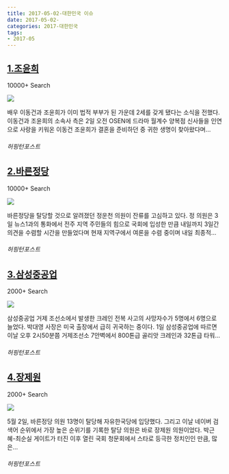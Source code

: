 ```yaml
---
title: 2017-05-02-대한민국 이슈
date: 2017-05-02-
categories: 2017-대한민국
tags: 
- 2017-05
---
```


[1.조윤희](http://www.huffingtonpost.kr/2017/05/01/story_n_16376928.html)
--

10000+ Search

![](http:)

배우 이동건과 조윤희가 이미 법적 부부가 된 가운데 2세를 갖게 됐다는 소식을 전했다. 이동건과 조윤희의 소속사 측은 2일 오전 OSEN에 드라마 월계수 양복점 신사들을 인연으로 사랑을 키워온 이동건 조윤희가 결혼을 준비하던 중 귀한 생명이 찾아왔다며...
###### 허핑턴포스트

[2.바른정당](http://www.huffingtonpost.kr/2017/05/03/story_n_16405090.html)
--

10000+ Search

![](http:)

바른정당을 탈당할 것으로 알려졌던 정운천 의원이 잔류를 고심하고 있다. 정 의원은 3일 뉴스1과의 통화에서 전주 지역 주민들의 힘으로 국회에 입성한 만큼 내일까지 3일간 의견을 수렴할 시간을 만들었다며 현재 지역구에서 여론을 수렴 중이며 내일 최종적...
###### 허핑턴포스트

[3.삼성중공업](http://www.huffingtonpost.kr/2017/05/01/story_n_16358664.html)
--

2000+ Search

![](http:)

삼성중공업 거제 조선소에서 발생한 크레인 전복 사고의 사망자수가 5명에서 6명으로 늘었다. 박대영 사장은 미국 출장에서 급히 귀국하는 중이다. 1일 삼성중공업에 따르면 이날 오후 2시50분쯤 거제조선소 7안벽에서 800톤급 골리앗 크레인과 32톤급 타워...
###### 허핑턴포스트

[4.장제원](http://www.huffingtonpost.kr/2017/05/01/story_n_16376930.html)
--

2000+ Search

![](http:)

5월 2일, 바른정당 의원 13명이 탈당해 자유한국당에 입당했다. 그리고 이날 네이버 검색어 순위에서 가장 높은 순위기를 기록한 탈당 의원은 바로 장제원 의원이었다. 박근혜-최순실 게이트가 터진 이후 열린 국회 청문회에서 스타로 등극한 정치인인 만큼, 많은...
###### 허핑턴포스트

